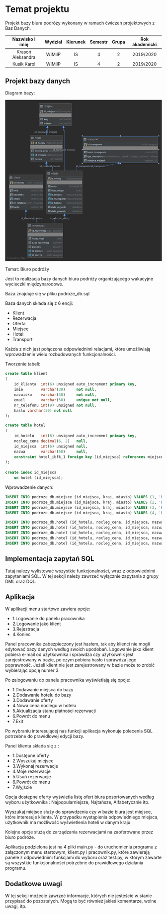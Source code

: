 # Temat projektu
Projekt bazy biura podróży wykonany w ramach ćwiczeń projektowych z Baz Danych.

| Nazwisko i imię  | Wydział | Kierunek | Semestr | Grupa | Rok akademicki |
| :-------------:  | :-----: | :------: | :-----: | :---: | :------------: |
| Krasoń Aleksandra| WIMiIP  | IS       |   4     | 2     | 2019/2020      |
| Kusik Karol      | WIMiIP  | IS       |   4     | 2     | 2019/2020      |

## Projekt bazy danych
Diagram bazy:

<img src="schemat_bd_ver2.svg" alt="TEST">

Temat: Biuro podróży

Jest to realizacja bazy danych biura podróży organizującego wakacyjne wycieczki międzynarodowe. 

Baza znajduje się w pliku podroze_db.sql

Baza danych składa się z 6 encji:
<ul>
<li>Klient</li>
<li>Rezerwacja</li>
<li>Oferta</li>
<li>Miejsce</li>
<li>Hotel</li>
<li>Transport</li>
</ul>

Każda z nich jest połączona odpowiednimi relacjami, które umożliwiają wprowadzenie wielu rozbudowanych funkcjonalności.

Tworzenie tabeli:
```sql
create table klient
(
    id_klienta  int(6) unsigned auto_increment primary key,
    imie        varchar(30)     not null,
    nazwisko    varchar(30)     not null,
    email       varchar(50)     unique not null,
    nr_telefonu int(9) unsigned not null,
    haslo varchar(30) not null
);
```
```sql
create table hotel
(
    id_hotelu   int(6) unsigned auto_increment primary key,
    nocleg_cena decimal(6, 2)   null,
    id_miejsca  int(6) unsigned null,
    nazwa       varchar(50)     null,
    constraint hotel_ibfk_1 foreign key (id_miejsca) references miejsce (id_miejsca)
);

create index id_miejsca
    on hotel (id_miejsca);

```

Wprowadzenie danych:
```sql
INSERT INTO podroze_db.miejsce (id_miejsca, kraj, miasto) VALUES (1, 'Polska', 'Zakopane');
INSERT INTO podroze_db.miejsce (id_miejsca, kraj, miasto) VALUES (2, 'Polska', 'Gdańsk');
INSERT INTO podroze_db.miejsce (id_miejsca, kraj, miasto) VALUES (3, 'Polska', 'Olsztyn');
INSERT INTO podroze_db.miejsce (id_miejsca, kraj, miasto) VALUES (4, 'Polska', 'Ciechocinek');
```

```sql
INSERT INTO podroze_db.hotel (id_hotelu, nocleg_cena, id_miejsca, nazwa) VALUES (1, 100.56, 5, 'El Pingüino');
INSERT INTO podroze_db.hotel (id_hotelu, nocleg_cena, id_miejsca, nazwa) VALUES (2, 255.78, 12, 'Paradis');
INSERT INTO podroze_db.hotel (id_hotelu, nocleg_cena, id_miejsca, nazwa) VALUES (3, 92.00, 2, 'Smart');
INSERT INTO podroze_db.hotel (id_hotelu, nocleg_cena, id_miejsca, nazwa) VALUES (4, 390.15, 6, 'Poseidon');
INSERT INTO podroze_db.hotel (id_hotelu, nocleg_cena, id_miejsca, nazwa) VALUES (5, 120.24, 10, 'Pied-a-Terre');
```


## Implementacja zapytań SQL
Tutaj należy wylistować wszystkie funkcjonalności, wraz z odpowiednimi zapytaniami SQL. W tej sekcji należy zawrzeć wyłącznie zapytania z grupy DML oraz DQL.

## Aplikacja
W aplikacji menu startowe zawiera opcje:
<ul>
<li>1.Logowanie do panelu pracownika </li>
<li>2.Logowanie jako klient</li>
<li>3.Rejestracja</li>
<li>4.Koniec</li>
</ul>

Panel pracownika zabezpieczony jest hasłem, tak aby klienci nie mogli edytować bazy danych według swoich upodobań.
Logowanie jako klient pobiera e-mail od użytkownika i sprawdza czy użytkownik jest zarejestrowany w bazie, po czym pobiera hasło i sprawdza jego poprawność.
Jeżeli klient nie jest zarejestrowany w bazie może to zrobić wybierając opcję numer 3.

Po zalogowaniu do panelu pracownika wyświetlają się opcje:
<ul>
<li>1.Dodawanie miejsca do bazy </li>
<li>2.Dodawanie hotelu do bazy</li>
<li>3.Dodawanie oferty</li>
<li>4.Nowa cena noclegu w hotelu</li>
<li>5.Aktualizacja stanu płatności rezerwacji</li>
<li>6.Powrót do menu</li>
<li>7.Exit</li>
</ul>

Po wybraniu interesującej nas funkcji aplikacja wykonuje polecenia SQL potrzebne do prawidłowej edycji bazy.

Panel klienta składa się z :

<ul>
<li>1.Dostępne oferty </li>
<li>2.Wyszukaj miejsce</li>
<li>3.Wykonaj rezerwacje</li>
<li>4.Moje rezerwacje</li>
<li>5.Usuń rezerwację</li>
<li>6.Powrót do menu</li>
<li>7.Wyjście</li>
</ul>

Opcja dostępne oferty wyświetla listę ofert biura posortowanych według wyboru użytkownika : Najpopularniejsze, Najtańsze, Alfabetycznie itp.

Wyszukaj miejsce służy do sprawdzenia czy w bazie biura jest miejsce, które interesuje klienta. W przypadku wystąpienia odpowiedniego miejsca,
użytkownik ma możliwość wyświetlenia hoteli w danym kraju.

Kolejne opcje służą do zarządzania rezerwacjami na zaoferowane przez biuro podróże.

Aplikacja podzielona jest na 4 pliki main.py - do uruchomienia programu z załączonym menu startowym, klient.py i pracownik.py, które zawierają panele 
z odpowiednimi funkcjami do wyboru oraz test.py, w którym zawarte są wszystkie funkcjonalności potrzebne do prawidłowego działania programu. 
## Dodatkowe uwagi
W tej sekcji możecie zawrzeć informacje, których nie jesteście w stanie przypisać do pozostałych. Mogą to być również jakieś komentarze, wolne uwagi, itp.
